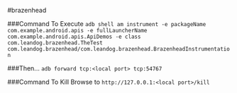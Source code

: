 #brazenhead

###Command To Execute
`adb shell am instrument -e packageName com.example.android.apis -e fullLauncherName com.example.android.apis.ApiDemos -e class com.leandog.brazenhead.TheTest com.leandog.brazenhead/com.leandog.brazenhead.BrazenheadInstrumentation`

###Then...
`adb forward tcp:<local port> tcp:54767`

###Command To Kill
Browse to `http://127.0.0.1:<local port>/kill`
